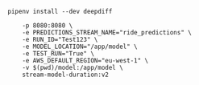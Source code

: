 ```pipenv install --dev deepdiff```  

```docker run -it --rm \
    -p 8080:8080 \
    -e PREDICTIONS_STREAM_NAME="ride_predictions" \
    -e RUN_ID="Test123" \
    -e MODEL_LOCATION="/app/model" \
    -e TEST_RUN="True" \ 
    -e AWS_DEFAULT_REGION="eu-west-1" \ 
    -v $(pwd)/model:/app/model \ 
    stream-model-duration:v2
```